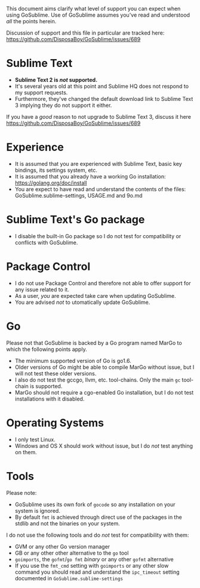 This document aims clarify what level of support you can expect when using GoSublime.
Use of GoSublime assumes you've read and understood *all* the points herein.

Discussion of support and this file in particular are tracked here: https://github.com/DisposaBoy/GoSublime/issues/689



# Sublime Text

* **Sublime Text 2 is *not* supported.**
* It's several years old at this point and Sublime HQ does not respond to my support requests.
* Furthermore, they've changed the default download link to Sublime Text 3 implying they do not support it either.

If you have a *good* reason to not upgrade to Sublime Text 3,
discuss it here https://github.com/DisposaBoy/GoSublime/issues/689



# Experience

* It is assumed that you are experienced with Sublime Text, basic key bindings, its settings system, etc.
* It is assumed that you already have a working Go installation: https://golang.org/doc/install
* You are expect to have read and understand the contents of the files: GoSublime.sublime-settings, USAGE.md and 9o.md

# Sublime Text's Go package

* I disable the built-in Go package so I do not test for compatibility or conflicts with GoSublime.

# Package Control

* I do not use Package Control and therefore not able to offer support for any issue related to it.
* As a user, *you* are expected take care when updating GoSublime.
* You are advised *not* to utomatically update GoSublime.

# Go

Please not that GoSublime is backed by a Go program named MarGo to which the following points apply.

* The minimum supported version of Go is go1.6.
* Older versions of Go might be able to compile MarGo without issue, but I will not test these older versions.
* I also do not test the gccgo, llvm, etc. tool-chains. Only the main `gc` tool-chain is supported.
* MarGo should not require a cgo-enabled Go installation, but I do not test installations with it disabled.

# Operating Systems

* I only test Linux.
* Windows and OS X should work without issue, but I do *not* test anything on them.

# Tools

Please note:

* GoSublime uses its own fork of `gocode` so any installation on your system is ignored.
* By default `fmt` is achieved through direct use of the packages in the stdlib and not the binaries on your system.

I do not use the following tools and do *not* test for compatibility with them:

* GVM or any other Go version manager
* GB or any other other alternative to the `go` tool
* `goimports`, the `gofmt`/`go fmt` *binary* or any other `gofmt` alternative
* If you use the `fmt_cmd` setting with `goimports` or any other slow command
   you should read and understand the `ipc_timeout` setting documented in `GoSublime.sublime-settings`
